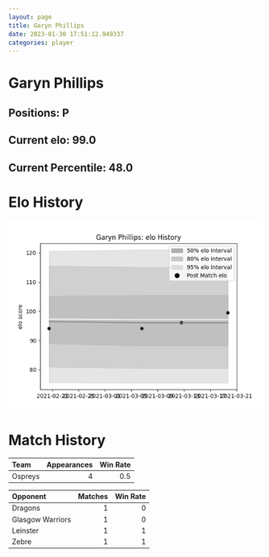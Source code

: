 ```yaml
---  
layout: page  
title: Garyn Phillips  
date: 2023-01-30 17:51:12.949337  
categories: player  
---
```

# Garyn Phillips

## Positions: P

## Current elo: 99.0

## Current Percentile: 48.0

# Elo History


![elo history](history_GarynPhillips.png)
# Match History


| Team    |   Appearances |   Win Rate |
|:--------|--------------:|-----------:|
| Ospreys |             4 |        0.5 |

| Opponent         |   Matches |   Win Rate |
|:-----------------|----------:|-----------:|
| Dragons          |         1 |          0 |
| Glasgow Warriors |         1 |          0 |
| Leinster         |         1 |          1 |
| Zebre            |         1 |          1 |